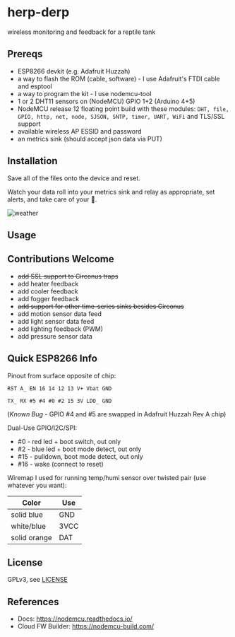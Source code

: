 # herp-derp

wireless monitoring and feedback for a reptile tank

## Prereqs

  * ESP8266 devkit (e.g. Adafruit Huzzah)
  * a way to flash the ROM (cable, software) - I use Adafruit's FTDI cable and esptool
  * a way to program the kit - I use nodemcu-tool
  * 1 or 2 DHT11 sensors on (NodeMCU) GPIO 1+2 (Arduino 4+5)
  * NodeMCU release 12 floating point build with these modules: `DHT, file, GPIO, http, net, node, SJSON, SNTP, timer, UART, WiFi` and TLS/SSL support
  * available wireless AP ESSID and password
  * an metrics sink (should accept json data via PUT)

## Installation

  Save all of the files onto the device and reset.

  Watch your data roll into your metrics sink and relay as appropriate, set alerts, and take care of your 🐍.

 ![weather](https://share.circonus.com/snapshot/dashboards/70e41ee5-32dc-6286-d529-8ae5378c0f2b/seEM9O)


## Usage


## Contributions Welcome

  * ~~add SSL support to Circonus traps~~
  * add heater feedback
  * add cooler feedback
  * add fogger feedback
  * ~~add support for other time-series sinks besides Circonus~~
  * add motion sensor data feed
  * add light sensor data feed
  * add lighting feedback (PWM)
  * add pressure sensor data

## Quick ESP8266 Info

Pinout from surface opposite of chip:

```
RST A_ EN 16 14 12 13 V+ Vbat GND

TX_ RX #5 #4 #0 #2 15 3V LDO_ GND
```
(_Known Bug_ - GPIO #4 and #5 are swapped in Adafruit Huzzah Rev A chip)

Dual-Use GPIO/I2C/SPI:

* #0 - red led + boot switch, out only
* #2 - blue led + boot mode detect, out only
* #15 - pulldown, boot mode detect, out only
* #16 - wake (connect to reset)

Wiremap I used for running temp/humi sensor over twisted pair (use whatever you want):

|Color|Use|
|---|---|
|solid blue|GND|
|white/blue|3VCC|
|solid orange|DAT|


## License

GPLv3, see [LICENSE](./LICENSE)

## References
  - Docs: https://nodemcu.readthedocs.io/
  - Cloud FW Builder: https://nodemcu-build.com/


